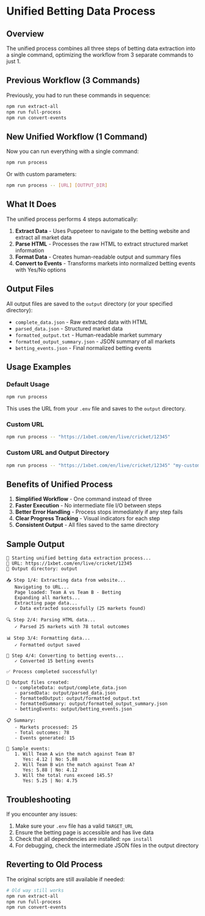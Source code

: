 # Unified Betting Data Process

## Overview

The unified process combines all three steps of betting data extraction into a single command, optimizing the workflow from 3 separate commands to just 1.

## Previous Workflow (3 Commands)

Previously, you had to run these commands in sequence:
```bash
npm run extract-all
npm run full-process
npm run convert-events
```

## New Unified Workflow (1 Command)

Now you can run everything with a single command:
```bash
npm run process
```

Or with custom parameters:
```bash
npm run process -- [URL] [OUTPUT_DIR]
```

## What It Does

The unified process performs 4 steps automatically:

1. **Extract Data** - Uses Puppeteer to navigate to the betting website and extract all market data
2. **Parse HTML** - Processes the raw HTML to extract structured market information
3. **Format Data** - Creates human-readable output and summary files
4. **Convert to Events** - Transforms markets into normalized betting events with Yes/No options

## Output Files

All output files are saved to the `output` directory (or your specified directory):

- `complete_data.json` - Raw extracted data with HTML
- `parsed_data.json` - Structured market data
- `formatted_output.txt` - Human-readable market summary
- `formatted_output_summary.json` - JSON summary of all markets
- `betting_events.json` - Final normalized betting events

## Usage Examples

### Default Usage
```bash
npm run process
```
This uses the URL from your `.env` file and saves to the `output` directory.

### Custom URL
```bash
npm run process -- "https://1xbet.com/en/live/cricket/12345"
```

### Custom URL and Output Directory
```bash
npm run process -- "https://1xbet.com/en/live/cricket/12345" "my-custom-output"
```

## Benefits of Unified Process

1. **Simplified Workflow** - One command instead of three
2. **Faster Execution** - No intermediate file I/O between steps
3. **Better Error Handling** - Process stops immediately if any step fails
4. **Clear Progress Tracking** - Visual indicators for each step
5. **Consistent Output** - All files saved to the same directory

## Sample Output

```
🚀 Starting unified betting data extraction process...
📍 URL: https://1xbet.com/en/live/cricket/12345
📁 Output directory: output

📥 Step 1/4: Extracting data from website...
   Navigating to URL...
   Page loaded: Team A vs Team B - Betting
   Expanding all markets...
   Extracting page data...
   ✓ Data extracted successfully (25 markets found)

🔍 Step 2/4: Parsing HTML data...
   ✓ Parsed 25 markets with 78 total outcomes

📊 Step 3/4: Formatting data...
   ✓ Formatted output saved

🎯 Step 4/4: Converting to betting events...
   ✓ Converted 15 betting events

✅ Process completed successfully!

📁 Output files created:
   - completeData: output/complete_data.json
   - parsedData: output/parsed_data.json
   - formattedOutput: output/formatted_output.txt
   - formattedSummary: output/formatted_output_summary.json
   - bettingEvents: output/betting_events.json

📋 Summary:
   - Markets processed: 25
   - Total outcomes: 78
   - Events generated: 15

🎲 Sample events:
   1. Will Team A win the match against Team B?
      Yes: 4.12 | No: 5.88
   2. Will Team B win the match against Team A?
      Yes: 5.88 | No: 4.12
   3. Will the total runs exceed 145.5?
      Yes: 5.25 | No: 4.75
```

## Troubleshooting

If you encounter any issues:

1. Make sure your `.env` file has a valid `TARGET_URL`
2. Ensure the betting page is accessible and has live data
3. Check that all dependencies are installed: `npm install`
4. For debugging, check the intermediate JSON files in the output directory

## Reverting to Old Process

The original scripts are still available if needed:
```bash
# Old way still works
npm run extract-all
npm run full-process
npm run convert-events
``` 